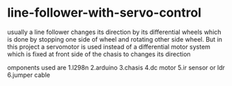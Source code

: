 # line-follower-with-servo-control
usually a line follower changes its direction by its differential wheels
which is done by stopping one side of wheel and rotating other side wheel. 
But in this project a servomotor is used instead of a differential motor system
which is fixed at front side of the chasis to changes its direction

omponents used are 
1.l298n
2.arduino
3.chasis
4.dc motor
5.ir sensor or ldr
6.jumper cable

